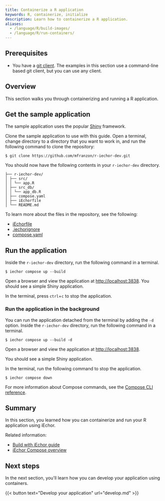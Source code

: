 ```yaml
---
title: Containerize a R application
keywords: R, containerize, initialize
description: Learn how to containerize a R application.
aliases:
  - /language/R/build-images/
  - /language/R/run-containers/
---
```


## Prerequisites

* You have a [git client](https://git-scm.com/downloads). The examples in this section use a command-line based git client, but you can use any client.

## Overview

This section walks you through containerizing and running a R application.

## Get the sample application

The sample application uses the popular [Shiny](https://shiny.posit.co/) framework.

Clone the sample application to use with this guide. Open a terminal, change directory to a directory that you want to work in, and run the following command to clone the repository:

```console
$ git clone https://github.com/mfranzon/r-iechor-dev.git
```

You should now have the following contents in your `r-iechor-dev`
directory.

```text
├── r-iechor-dev/
│ ├── src/
│ │ └── app.R
│ ├── src_db/
│ │ └── app_db.R
│ ├── compose.yaml
│ ├── iEchorfile
│ └── README.md
```

To learn more about the files in the repository, see the following:
 - [iEchorfile](../../reference/iechorfile.md)
 - [.iechorignore](../../reference/iechorfile.md#iechorignore-file)
 - [compose.yaml](../../compose/compose-file/_index.md)

## Run the application

Inside the `r-iechor-dev` directory, run the following command in a
terminal.

```console
$ iechor compose up --build
```

Open a browser and view the application at [http://localhost:3838](http://localhost:3838). You should see a simple Shiny application.

In the terminal, press `ctrl`+`c` to stop the application.

### Run the application in the background

You can run the application detached from the terminal by adding the `-d`
option. Inside the `r-iechor-dev` directory, run the following command
in a terminal.

```console
$ iechor compose up --build -d
```

Open a browser and view the application at [http://localhost:3838](http://localhost:3838).

You should see a simple Shiny application.

In the terminal, run the following command to stop the application.

```console
$ iechor compose down
```

For more information about Compose commands, see the [Compose CLI
reference](../../compose/reference/_index.md).

## Summary

In this section, you learned how you can containerize and run your R
application using iEchor.

Related information:
 - [Build with iEchor guide](../../build/guide/index.md)
 - [iEchor Compose overview](../../compose/_index.md)

## Next steps

In the next section, you'll learn how you can develop your application using
containers.

{{< button text="Develop your application" url="develop.md" >}}

